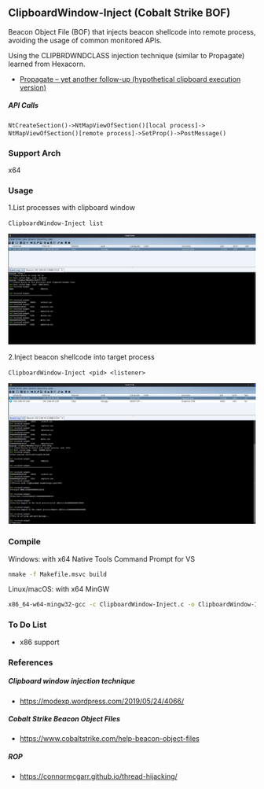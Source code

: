 ## ClipboardWindow-Inject (Cobalt Strike BOF)

Beacon Object File (BOF) that injects beacon shellcode into remote process, avoiding the usage of common monitored APIs.

Using the CLIPBRDWNDCLASS injection technique (similar to Propagate) learned from Hexacorn.
- [Propagate – yet another follow-up (hypothetical clipboard execution version)](http://www.hexacorn.com/blog/2018/11/19/propagate-yet-another-follow-up-hypothetical-clipboard-execution-version/)

##### API Calls
```
NtCreateSection()->NtMapViewOfSection()[local process]->
NtMapViewOfSection()[remote process]->SetProp()->PostMessage()
```
### Support Arch
x64

### Usage
1.List processes with clipboard window

`ClipboardWindow-Inject list`

![](images/poc1.png)

2.Inject beacon shellcode into target process

`ClipboardWindow-Inject <pid> <listener>`

![](images/poc2.png)


### Compile
Windows: with x64 Native Tools Command Prompt for VS
```bash
nmake -f Makefile.msvc build
```

Linux/macOS: with x64 MinGW
```bash
x86_64-w64-mingw32-gcc -c ClipboardWindow-Inject.c -o ClipboardWindow-Inject.x64.o
```
### To Do List
+ x86 support

### References
##### Clipboard window injection technique
+ https://modexp.wordpress.com/2019/05/24/4066/
##### Cobalt Strike Beacon Object Files
+ https://www.cobaltstrike.com/help-beacon-object-files
##### ROP 
+ https://connormcgarr.github.io/thread-hijacking/
